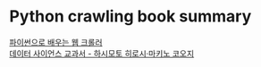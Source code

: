 # Python crawling book summary

[파이썬으로 배우는 웹 크롤러](https://github.com/Jung-YongHan/Crawling-for-Data-Analysis/tree/main/Web%20Crawler%20Learning%20with%20Python)  
[데이터 사이언스 교과서 - 하시모토 히로시·마키노 코오지]()
